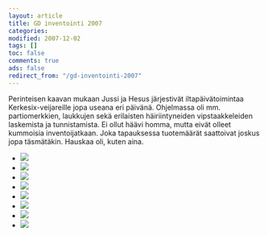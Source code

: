 ```yaml
--- 
layout: article 
title: GD inventointi 2007 
categories: 
modified: 2007-12-02 
tags: []
toc: false 
comments: true 
ads: false 
redirect_from: "/gd-inventointi-2007" 
--- 
```


Perinteisen kaavan mukaan Jussi ja Hesus järjestivät iltapäivätoimintaa
Kerkesix-veijareille jopa useana eri päivänä. Ohjelmassa oli mm.
partiomerkkien, laukkujen sekä erilaisten häiriintyneiden
vipstaakkeleiden laskemista ja tunnistamista. Ei ollut häävi homma,
mutta eivät olleet kummoisia inventoijatkaan. Joka tapauksessa
tuotemäärät saattoivat joskus jopa täsmätäkin. Hauskaa oli, kuten aina.

<div class="image-gallery">

-   [![](/Media/Default/ImageGalleries/gd-inventointi-2007/Thumbnails/12122007185.jpg)](/Media/Default/ImageGalleries/gd-inventointi-2007/12122007185.jpg)
-   [![](/Media/Default/ImageGalleries/gd-inventointi-2007/Thumbnails/12122007186.jpg)](/Media/Default/ImageGalleries/gd-inventointi-2007/12122007186.jpg)
-   [![](/Media/Default/ImageGalleries/gd-inventointi-2007/Thumbnails/12122007187.jpg)](/Media/Default/ImageGalleries/gd-inventointi-2007/12122007187.jpg)
-   [![](/Media/Default/ImageGalleries/gd-inventointi-2007/Thumbnails/12122007188.jpg)](/Media/Default/ImageGalleries/gd-inventointi-2007/12122007188.jpg)
-   [![](/Media/Default/ImageGalleries/gd-inventointi-2007/Thumbnails/12122007191.jpg)](/Media/Default/ImageGalleries/gd-inventointi-2007/12122007191.jpg)
-   [![](/Media/Default/ImageGalleries/gd-inventointi-2007/Thumbnails/IMGP3328.JPG)](/Media/Default/ImageGalleries/gd-inventointi-2007/IMGP3328.JPG)
-   [![](/Media/Default/ImageGalleries/gd-inventointi-2007/Thumbnails/IMGP3329.JPG)](/Media/Default/ImageGalleries/gd-inventointi-2007/IMGP3329.JPG)
-   [![](/Media/Default/ImageGalleries/gd-inventointi-2007/Thumbnails/IMGP3332.JPG)](/Media/Default/ImageGalleries/gd-inventointi-2007/IMGP3332.JPG)

</div>
